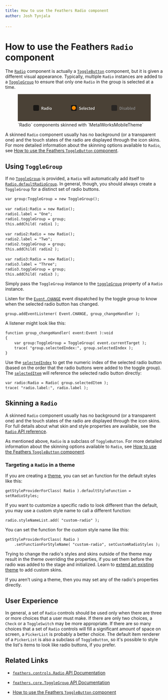 ```yaml
---
title: How to use the Feathers Radio component  
author: Josh Tynjala

---
```

# How to use the Feathers `Radio` component

The [`Radio`](../api-reference/feathers/controls/Radio.html) component is actually a [`ToggleButton`](toggle-button.html) component, but it is given a different visual appearance. Typically, multiple `Radio` instances are added to a [`ToggleGroup`](../api-reference/feathers/core/ToggleGroup.html) to ensure that only one `Radio` in the group is selected at a time.

<figure>
<img src="images/radio.png" srcset="images/radio@2x.png 2x" alt="Screenshot of a Feathers Radio component" />
<figcaption>`Radio` components skinned with `MetalWorksMobileTheme`</figcaption>
</figure>

A skinned `Radio` component usually has no background (or a transparent one) and the touch states of the radio are displayed through the icon skins. For more detailed information about the skinning options available to `Radio`, see [How to use the Feathers `ToggleButton` component](toggle-button.html).

## Using `ToggleGroup`

If no [`ToggleGroup`](../api-reference/feathers/core/ToggleGroup.html) is provided, a `Radio` will automatically add itself to [`Radio.defaultRadioGroup`](../api-reference/feathers/controls/Radio.html#defaultRadioGroup). In general, though, you should always create a `ToggleGroup` for a distinct set of radio buttons.

``` code
var group:ToggleGroup = new ToggleGroup();
 
var radio1:Radio = new Radio();
radio1.label = "One";
radio1.toggleGroup = group;
this.addChild( radio1 );
 
var radio2:Radio = new Radio();
radio2.label = "Two";
radio2.toggleGroup = group;
this.addChild( radio2 );
 
var radio3:Radio = new Radio();
radio3.label = "Three";
radio3.toggleGroup = group;
this.addChild( radio3 );
```

Simply pass the `ToggleGroup` instance to the [`toggleGroup`](../api-reference/feathers/controls/Radio.html#toggleGroup) property of a `Radio` instance.

Listen for the [`Event.CHANGE`](../api-reference/feathers/core/ToggleGroup.html#event:change) event dispatched by the toggle group to know when the selected radio button has changed.

``` code
group.addEventListener( Event.CHANGE, group_changeHandler );
```

A listener might look like this:

``` code
function group_changeHandler( event:Event ):void
{
    var group:ToggleGroup = ToggleGroup( event.currentTarget );
    trace( "group.selectedIndex:", group.selectedIndex );
}
```

Use the [`selectedIndex`](../api-reference/feathers/core/ToggleGroup.html#selectedIndex) to get the numeric index of the selected radio button (based on the order that the radio buttons were added to the toggle group). The [`selectedItem`](../api-reference/feathers/core/ToggleGroup.html#selectedItem) will reference the selected radio button directly:

``` code
var radio:Radio = Radio( group.selectedItem );
trace( "radio.label:", radio.label );
```

## Skinning a `Radio`

A skinned `Radio` component usually has no background (or a transparent one) and the touch states of the radio are displayed through the icon skins. For full details about what skin and style properties are available, see the [`Radio` API reference](../api-reference/feathers/controls/Radio.html).

As mentioned above, `Radio` is a subclass of `ToggleButton`. For more detailed information about the skinning options available to `Radio`, see [How to use the Feathers `ToggleButton` component](toggle-button.html).

### Targeting a `Radio` in a theme

If you are creating a [theme](themes.html), you can set an function for the default styles like this:

``` code
getStyleProviderForClass( Radio ).defaultStyleFunction = setRadioStyles;
```

If you want to customize a specific radio to look different than the default, you may use a custom style name to call a different function:

``` code
radio.styleNameList.add( "custom-radio" );
```

You can set the function for the custom style name like this:

``` code
getStyleProviderForClass( Radio )
    .setFunctionForStyleName( "custom-radio", setCustomRadioStyles );
```

Trying to change the radio's styles and skins outside of the theme may result in the theme overriding the properties, if you set them before the radio was added to the stage and initialized. Learn to [extend an existing theme](extending-themes.html) to add custom skins.

If you aren't using a theme, then you may set any of the radio's properties directly.

## User Experience

In general, a set of `Radio` controls should be used only when there are three or more choices that a user must make. If there are only two choices, a `Check` or a `ToggleSwitch` may be more appropriate. If there are so many choices that a set of `Radio` controls will fill a significant amount of space on screen, a `PickerList` is probably a better choice. The default item renderer of a `PickerList` is also a subclass of `ToggleButton`, so it's possible to style the list's items to look like radio buttons, if you prefer.

## Related Links

-   [`feathers.controls.Radio` API Documentation](../api-reference/feathers/controls/Radio.html)

-   [`feathers.core.ToggleGroup` API Documentation](../api-reference/feathers/core/ToggleGroup.html)

-   [How to use the Feathers `ToggleButton` component](toggle-button.html)